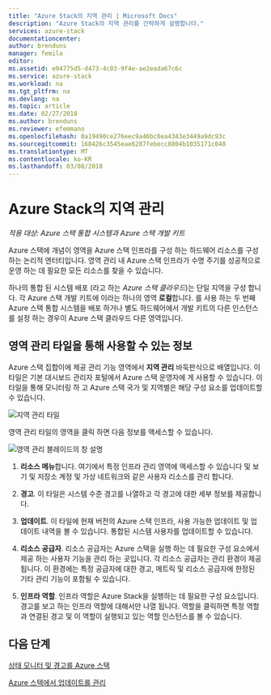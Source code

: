 ```yaml
---
title: "Azure Stack의 지역 관리 | Microsoft Docs"
description: "Azure Stack의 지역 관리를 간략하게 설명합니다."
services: azure-stack
documentationcenter: 
author: brenduns
manager: femila
editor: 
ms.assetid: e94775d5-d473-4c03-9f4e-ae2eada67c6c
ms.service: azure-stack
ms.workload: na
ms.tgt_pltfrm: na
ms.devlang: na
ms.topic: article
ms.date: 02/27/2018
ms.author: brenduns
ms.reviewer: efemmano
ms.openlocfilehash: 0a19490ce276eec9a46bc0ea4343e3449a9dc93c
ms.sourcegitcommit: 168426c3545eae6287febecc8804b1035171c048
ms.translationtype: MT
ms.contentlocale: ko-KR
ms.lasthandoff: 03/08/2018
---
```

# <a name="region-management-in-azure-stack"></a>Azure Stack의 지역 관리

*적용 대상: Azure 스택 통합 시스템과 Azure 스택 개발 키트*

Azure 스택에 개념이 영역을 Azure 스택 인프라를 구성 하는 하드웨어 리소스를 구성 하는 논리적 엔터티입니다. 영역 관리 내 Azure 스택 인프라가 수명 주기를 성공적으로 운영 하는 데 필요한 모든 리소스를 찾을 수 있습니다.

하나의 통합 된 시스템 배포 (라고 하는 *Azure 스택 클라우드*)는 단일 지역을 구성 합니다. 각 Azure 스택 개발 키트에 이라는 하나의 영역 **로컬**합니다. 를 사용 하는 두 번째 Azure 스택 통합 시스템을 배포 하거나 별도 하드웨어에서 개발 키트의 다른 인스턴스를 설정 하는 경우이 Azure 스택 클라우드 다른 영역입니다.

## <a name="information-available-through-the-region-management-tile"></a>영역 관리 타일을 통해 사용할 수 있는 정보
Azure 스택 집합이에 제공 관리 기능 영역에서 **지역 관리** 바둑판식으로 배열입니다. 이 타일은 기본 대시보드 관리자 포털에서 Azure 스택 운영자에 게 사용할 수 있습니다. 이 타일을 통해 모니터링 하 고 Azure 스택 국가 및 지역별은 해당 구성 요소를 업데이트할 수 있습니다.

 ![지역 관리 타일](media/azure-stack-manage-region/image1.png)

 영역 관리 타일의 영역을 클릭 하면 다음 정보를 액세스할 수 있습니다.

  ![영역 관리 블레이드의 창 설명](media/azure-stack-manage-region/image2.png)

1. **리소스 메뉴**합니다. 여기에서 특정 인프라 관리 영역에 액세스할 수 있습니다 및 보기 및 저장소 계정 및 가상 네트워크와 같은 사용자 리소스를 관리 합니다.

2. **경고**. 이 타일은 시스템 수준 경고를 나열하고 각 경고에 대한 세부 정보를 제공합니다.

3. **업데이트**. 이 타일에 현재 버전의 Azure 스택 인프라, 사용 가능한 업데이트 및 업데이트 내역을 볼 수 있습니다. 통합된 시스템 사용자를 업데이트할 수 있습니다.

4. **리소스 공급자**. 리소스 공급자는 Azure 스택을 실행 하는 데 필요한 구성 요소에서 제공 하는 사용자 기능을 관리 하는 곳입니다. 각 리소스 공급자는 관리 환경이 제공 됩니다. 이 환경에는 특정 공급자에 대한 경고, 메트릭 및 리소스 공급자에 한정된 기타 관리 기능이 포함될 수 있습니다.

5. **인프라 역할**. 인프라 역할은 Azure Stack을 실행하는 데 필요한 구성 요소입니다. 경고를 보고 하는 인프라 역할에 대해서만 나열 됩니다. 역할을 클릭하면 특정 역할과 연결된 경고 및 이 역할이 실행되고 있는 역할 인스턴스를 볼 수 있습니다.

## <a name="next-steps"></a>다음 단계
[상태 모니터 및 경고를 Azure 스택](azure-stack-monitor-health.md)

[Azure 스택에서 업데이트를 관리](azure-stack-updates.md)
